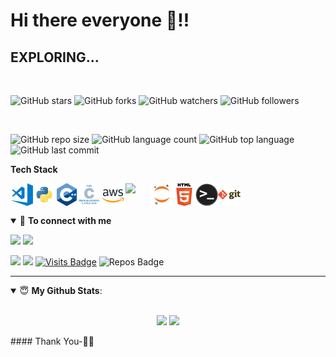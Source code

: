 # Hi there everyone 👋!!

## EXPLORING...

<br/>

![GitHub stars](https://img.shields.io/github/stars/qwerty-123456-ui/qwerty-123456-ui?style=social) ![GitHub forks](https://img.shields.io/github/forks/qwerty-123456-ui/qwerty-123456-ui?style=social) ![GitHub watchers](https://img.shields.io/github/watchers/qwerty-123456-ui/qwerty-123456-ui?style=social) ![GitHub followers](https://img.shields.io/github/followers/qwerty-123456-ui?style=social)

<br/>

![GitHub repo size](https://img.shields.io/github/repo-size/qwerty-123456-ui/qwerty-123456-ui?style=plastic) ![GitHub language count](https://img.shields.io/github/languages/count/qwerty-123456-ui/qwerty-123456-ui?style=plastic) ![GitHub top language](https://img.shields.io/github/languages/top/qwerty-123456-ui/qwerty-123456-ui?style=plastic) ![GitHub last commit](https://img.shields.io/github/last-commit/qwerty-123456-ui/qwerty-123456-ui?color=red&style=plastic)

<b>Tech Stack</b>

<img align="left" alt="Visual Studio Code" width="36px" src="https://raw.githubusercontent.com/github/explore/80688e429a7d4ef2fca1e82350fe8e3517d3494d/topics/visual-studio-code/visual-studio-code.png" />  <img align="left" width="36px" src="https://raw.githubusercontent.com/github/explore/80688e429a7d4ef2fca1e82350fe8e3517d3494d/topics/python/python.png" />  <img align="left" width="36px" src="https://raw.githubusercontent.com/github/explore/80688e429a7d4ef2fca1e82350fe8e3517d3494d/topics/cpp/cpp.png" />  <img align="left" width="36px" src="https://raw.githubusercontent.com/github/explore/80688e429a7d4ef2fca1e82350fe8e3517d3494d/topics/c/c.png" />  <img align="left" width="40px" src="https://raw.githubusercontent.com/github/explore/fbceb94436312b6dacde68d122a5b9c7d11f9524/topics/aws/aws.png" />  <img align="left" width="40px" src="https://pytorch.org/assets/images/pytorch-logo.png" /> <img align="left" width="36px" src="https://raw.githubusercontent.com/github/explore/80688e429a7d4ef2fca1e82350fe8e3517d3494d/topics/jupyter-notebook/jupyter-notebook.png" /> <img align="left" width="36px" src="https://raw.githubusercontent.com/github/explore/80688e429a7d4ef2fca1e82350fe8e3517d3494d/topics/html/html.png" /> <img align="left" width="36px" src="https://raw.githubusercontent.com/github/explore/80688e429a7d4ef2fca1e82350fe8e3517d3494d/topics/terminal/terminal.png" /> <img align="left" width="36px" src="https://raw.githubusercontent.com/github/explore/80688e429a7d4ef2fca1e82350fe8e3517d3494d/topics/git/git.png" /> 


<br>
<br/>
<br>

<details open>
<summary>🤝 <b>To connect with me</b></summary>

<p align = "center">

[<img src="https://img.shields.io/badge/twitter-%231DA1F2.svg?&style=for-the-badge&logo=twitter&logoColor=white" />](https://twitter.com/IshaGup98623943) 
[<img src="https://img.shields.io/badge/medium-%2312100E.svg?&style=for-the-badge&logo=medium&logoColor=white" />](https://medium.com/@isha26701)
<!-- [<img src ="https://img.shields.io/badge/portfolio-web-%23.svg?&style=for-the-badge&logo=&logoColor=white%22">](https://pr2tik1.github.io/) -->
[<img src="https://img.shields.io/badge/linkedin-%230077B5.svg?&style=for-the-badge&logo=linkedin&logoColor=white" />](https://www.linkedin.com/in/isha-gupta-608744170)
[<img src = "https://img.shields.io/badge/instagram-%23E4405F.svg?&style=for-the-badge&logo=instagram&logoColor=white">](https://www.instagram.com/ishagupta____/)
[![Visits Badge](https://badges.pufler.dev/visits/qwerty-123456-ui/qwerty-123456-ui?style=for-the-badge&color=blue)](https://github.com/qwerty-123456-ui/qwerty-123456-ui)
![Repos Badge](https://badges.pufler.dev/repos/qwerty-123456-ui?style=for-the-badge&color=red)

</p>

</details>

---

<details open>
 <summary> 😇 <b>My Github Stats</b>: </summary>

<br>

<p align = "center">
  <img src = "https://github-readme-stats.vercel.app/api?username=qwerty-123456-ui&show_icons=true&theme=radical&line_height=27">
  <img src = "https://github-readme-stats.vercel.app/api/top-langs/?username=qwerty-123456-ui&hide=css,java,html&theme=tokyonight">
</p>

</details>
#### Thank You-🙏🏼
